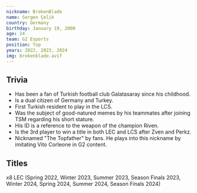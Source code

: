 ```yaml
---
nickname: BrokenBlade
name: Sergen Çelik
country: Germany
birthday: January 19, 2000
age: 24
team: G2 Esports
position: Top
years: 2022, 2023, 2024
img: brokenblade.avif
---
```


## Trivia

- Has been a fan of Turkish football club Galatasaray since his childhood.
- Is a dual citizen of Germany and Turkey.
- First Turkish resident to play in the LCS.
- Was the subject of good-natured memes by his teammates after joining TSM regarding his short stature.
- His ID is a reference to the weapon of the champion Riven.
- Is the 3rd player to win a title in both LEC and LCS after Zven and Perkz.
- Nicknamed "The Topfather" by fans. He plays into this nickname by imitating Vito Corleone in G2 content.

## Titles

x8 LEC (Spring 2022, Winter 2023, Summer 2023, Season Finals 2023, Winter 2024, Spring 2024, Summer 2024, Season Finals 2024)
